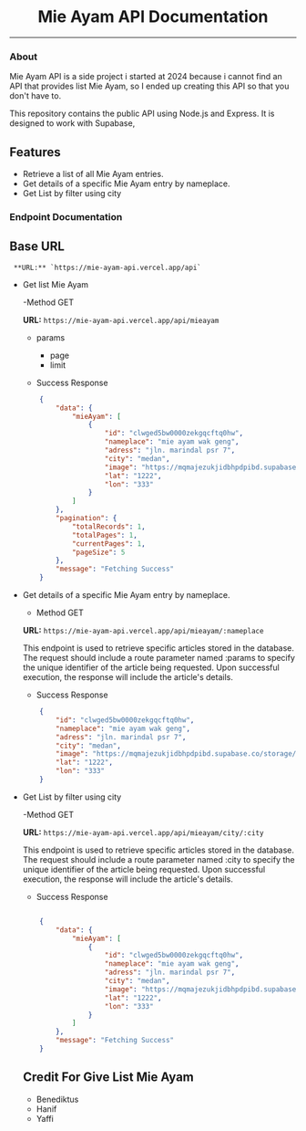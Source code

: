 <h1 align="center"> 
    Mie Ayam API Documentation
</h1>

-------------------------

### About
Mie Ayam API is a side project i started at 2024 because i cannot find an API that provides list Mie Ayam, so I ended up creating this API  so that you don't have to.

This repository contains the public API using Node.js and Express. It is designed to work with Supabase,

## Features

- Retrieve a list of all Mie Ayam entries.
- Get details of a specific Mie Ayam entry by nameplace.
- Get List by filter using city 

### Endpoint Documentation

## Base URL
     **URL:** `https://mie-ayam-api.vercel.app/api`



- Get list Mie Ayam 

    -Method GET

    **URL:** `https://mie-ayam-api.vercel.app/api/mieayam`

    - params
        - page 
        - limit 

    - Success Response 

    ```json
        {
            "data": {
                "mieAyam": [
                    {
                        "id": "clwged5bw0000zekgqcftq0hw",
                        "nameplace": "mie ayam wak geng",
                        "adress": "jln. marindal psr 7",
                        "city": "medan",
                        "image": "https://mqmajezukjidbhpdpibd.supabase.co/storage/v1/object/public/mieayam/annie-spratt-xGxQKw-uRkc-unsplash.jpg",
                        "lat": "1222",
                        "lon": "333"
                    }
                ]
            },
            "pagination": {
                "totalRecords": 1,
                "totalPages": 1,
                "currentPages": 1,
                "pageSize": 5
            },
            "message": "Fetching Success"
        }
    ```


- Get details of a specific Mie Ayam entry by nameplace. 

    - Method GET       

    **URL:** `https://mie-ayam-api.vercel.app/api/mieayam/:nameplace`

    This endpoint is used to retrieve specific articles stored in the database. The request should include a route parameter named :params to specify the unique identifier of the article being requested. Upon successful execution, the response will include the article's details.

    - Success Response

    ```json
        {
            "id": "clwged5bw0000zekgqcftq0hw",
            "nameplace": "mie ayam wak geng",
            "adress": "jln. marindal psr 7",
            "city": "medan",
            "image": "https://mqmajezukjidbhpdpibd.supabase.co/storage/v1/object/public/mieayam/annie-spratt-xGxQKw-uRkc-unsplash.jpg",
            "lat": "1222",
            "lon": "333"
        }

    ```


- Get List by filter using city

    -Method GET

     **URL:** `https://mie-ayam-api.vercel.app/api/mieayam/city/:city` 

     This endpoint is used to retrieve specific articles stored in the database. The request should include a route parameter named :city to specify the unique identifier of the article being requested. Upon successful execution, the response will include the article's details.

    - Success Response
  

    ```json

        {
            "data": {
                "mieAyam": [
                    {
                        "id": "clwged5bw0000zekgqcftq0hw",
                        "nameplace": "mie ayam wak geng",
                        "adress": "jln. marindal psr 7",
                        "city": "medan",
                        "image": "https://mqmajezukjidbhpdpibd.supabase.co/storage/v1/object/public/mieayam/annie-spratt-xGxQKw-uRkc-unsplash.jpg",
                        "lat": "1222",
                        "lon": "333"
                    }
                ]
            },
            "message": "Fetching Success"
        }

    ```


    ## Credit For Give List Mie Ayam
    - Benediktus
    - Hanif 
    - Yaffi  
    







